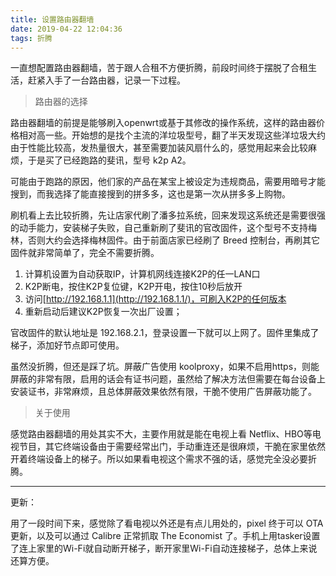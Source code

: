 ```yaml
---
title: 设置路由器翻墙
date: 2019-04-22 12:04:36
tags: 折腾
---
```


一直想配置路由器翻墙，苦于跟人合租不方便折腾，前段时间终于摆脱了合租生活，赶紧入手了一台路由器，记录一下过程。

> 路由器的选择

路由器翻墙的前提是能够刷入openwrt或基于其修改的操作系统，这样的路由器价格相对高一些。开始想的是找个主流的洋垃圾型号，翻了半天发现这些洋垃圾大约由于性能比较高，发热量很大，甚至需要加装风扇什么的，感觉用起来会比较麻烦，于是买了已经跑路的斐讯，型号 k2p A2。

可能由于跑路的原因，他们家的产品在某宝上被设定为违规商品，需要用暗号才能搜到，而我选择了能直接搜到的拼多多，这也是第一次从拼多多上购物。

刷机看上去比较折腾，先让店家代刷了潘多拉系统，回来发现这系统还是需要很强的动手能力，安装梯子失败，自己重新刷了斐讯的官改固件，这个型号不支持梅林，否则大约会选择梅林固件。由于前面店家已经刷了 Breed 控制台，再刷其它固件就非常简单了，完全不需要折腾。

1. 计算机设置为自动获取IP，计算机网线连接K2P的任一LAN口
2. K2P断电，按住K2P复位键，K2P开电，按住10秒后放开
3. 访问[http://192.168.1.1](http://192.168.1.1/)，可刷入K2P的任何版本
4. 重新启动后建议K2P恢复一次出厂设置；

官改固件的默认地址是 192.168.2.1，登录设置一下就可以上网了。固件里集成了梯子，添加好节点即可使用。

虽然没折腾，但还是踩了坑。屏蔽广告使用 koolproxy，如果不启用https，则能屏蔽的非常有限，启用的话会有证书问题，虽然给了解决方法但需要在每台设备上安装证书，非常麻烦，且总体屏蔽效果依然有限，干脆不使用广告屏蔽功能了。

> 关于使用

感觉路由器翻墙的用处其实不大，主要作用就是能在电视上看 Netflix、HBO等电视节目，其它终端设备由于需要经常出门，手动重连还是很麻烦，干脆在家里依然开着终端设备上的梯子。所以如果看电视这个需求不强的话，感觉完全没必要折腾。

---

更新：

用了一段时间下来，感觉除了看电视以外还是有点儿用处的，pixel 终于可以 OTA 更新，以及可以通过 Calibre 正常抓取 The Economist 了。手机上用tasker设置了连上家里的Wi-Fi就自动断开梯子，断开家里Wi-Fi自动连接梯子，总体上来说还算方便。



















